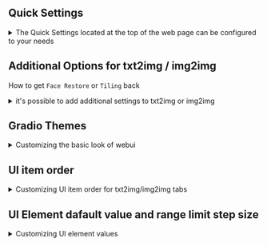 ## Quick Settings
<details><summary>The Quick Settings located at the top of the web page can be configured to your needs</summary>

`Setting User` -> `interface` -> `Quick settings list`
Any settings can be placed in the `Quick Settings`, changes to the settings hear will be immediately saved and applied and save to config.

![quick-settings-list-1](images/quick-settings-list-1.png)
![quick-settings-list-2](images/quick-settings-list-2.png)

In the example screenshots `Stable Diffusion checkpoint` `SD VAE` `Show live preview for the created images` are placed in `Quick Settings`.

By default only `Stable Diffusion checkpoint` are in `Quick Settings`.

> Even though technically all settings can be relocated to `Quick Settings`, it doesn't make sense place settings that requires reloading or restarting to take effect in `Quick Settings`



</details>


## Additional Options for txt2img / img2img
How to get `Face Restore` or `Tiling` back
<details><summary>it's possible to add additional settings to txt2img or img2img</summary>

We allows user to add additional settings to the image generation interface, the settings can be found under

`Setting User` -> `interface` -> `Options in main UI - txt2img/img2img`
most if not all settings can be added here if needed

Previously `Face Restoration` and `Tiling` are built into the interface and cannot be modified, for users that finds them useful you can add them back manually

![additional-options-1](images/additional-options-1.png)
![additional-options-2](images/additional-options-2.png)

We also support additional option to change the look of how the options is displayed

</details>

## Gradio Themes
<details><summary>Customizing the basic look of webui</summary>

It is possible to customize the look of webui without using extensions suche as [Lobe Them](https://github.com/canisminor1990/sd-webui-lobe-theme.git) or [Nevysha's Cozy Nest](https://github.com/Nevysha/Cozy-Nest.git)

this can be done via gradio themes

![gradio-themes](images/gradio-themes.png)

We provide a small list of options choose from but you can manually input other themes from [gradio/theme-gallery](https://huggingface.co/spaces/gradio/theme-gallery)
if you find one you like you can inpot the corresponding `XXX/YYY` from the url `https://huggingface.co/spaces/XXX/YYY` in to ther dropdown menu

By default webui will cache the theme locally, this is so that it doesn't have to download it every time, but there's also means that if the theme is updated you won't received the updates to the theme, if you wish to update the theme (redownload) uncheck `Cache gradio themes locally` or or delete the corresponding theme cache.

The cached theme is stored under `stable-diffusion-webui/tmp/gradio_themes/your_selected_theme.json` (the slashes is replaced by underscore)

It also possible create your own theme locally or modify the cached themes

</details>

## UI item order

<details><summary>Customizing UI item order for txt2img/img2img tabs</summary>

The generation parameter UI elements can can be rewarded using `Setting` -> `User interface` -> `UI item order for txt2img/img2img tabs`
![UI-item-order-1](images/UI-item-order-1.png)
default order (1.7)
![UI-item-order-2](images/UI-item-order-2.png)
Custom order
![UI-item-order-3](images/UI-item-order-3.png)

</details>

## UI Element dafault value and range limit step size

<details><summary>Customizing UI element values</summary>

Webui allows the user to chenge the default vaule of UI elements, elements dropdown / radio menus `checkbox` slider input boxes.

1. Refresh (F5) WebUI's webpage so that all UI elements are at it's default values with no changes.
2. Find the UI elements you wish to change and adjust them to your desire default valuse.
3. Go to `Setting > Defaults`.
4. CLick `View changes`, you will be presented with a list of element values that you have changed.
5. Confirm if you're happy with these changes and if so click `Apply`.
6. The new values will be saved to `ui-config.json` and will be used as default vaules after the next `Reload UI` or `Restart` (not F5 webpage refresh).

---

Advanced adjustments such as like change the maximum range of a slide, can also be done by editing the corresponding values in `ui-config.json`, you have to edit the file manually as there currently is no in UI method of changing these values.

finding the correct value to change might be difficult, but you can locate the correct value bye utilizing the `View changes` on `Setting > Defaults`.

for example if you wish to increase the maximum limit of the Image Width slider for txt2img.
1. reload your web page, let's make sure all element values are at their default values.
2. On txt2img tab change Image Width slider to any value that is not the default.
3. Go to `Setting > Defaults` CLick `View changes` then you should see one entry like so.

| Path | Old value | New Value |
| --- | --- | --- | 
| txt2img/Width/value | 512 | 1024 |

4. Note down the Path `txt2img/Width` without the type `value`.
5. open you `ui-config.json` and search for `txt2img/Width`.
6. you will find other value under the same path like so:
```json
    "txt2img/Width/visible": true,
    "txt2img/Width/value": 512,
    "txt2img/Width/minimum": 64,
    "txt2img/Width/maximum": 2048,
    "txt2img/Width/step": 8,
```
7. you can adjust `"txt2img/Width/maximum": 2048,` to `"txt2img/Width/maximum": 4096,` to raze the maximum range limit of the slider.
8. save `ui-config.json` and `Reload UI` or `Restart` webui the slider should be updated with the new range.

> Caution: recommended to make a backup before changing, especially if you're editing the file manually, the file can get corrupted if they syntax is incorrect.

> note: some values have hidden limitations.<br>for example stable diffusion image resolution needed to be a multiple of 8, so even though you can customize the slider `step`` size to any value it is unwise to do so as it can cause unexpected errors

</details>
